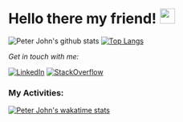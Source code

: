 <h1 align="left">Hello there my friend! <a target="_blank"><img src="https://media.giphy.com/media/hvRJCLFzcasrR4ia7z/giphy.gif" width="30px" style="max-width:100%;"></a></h1>

![Peter John's github stats](https://github-readme-stats.vercel.app/api?username=redjoker011&show_icons=true&theme=dracula&hide_border=true&show_icons=true&count_private=true&line_height=27)
[![Top Langs](https://github-readme-stats.vercel.app/api/top-langs/?username=redjoker011&layout=compact&show_icons=true&theme=dracula)](https://github.com/redjoker011/github-readme-stats&hide_border=true&show_icons=true&langs_count=3)

<div align="left">

<i>Get in touch with me:</i><br>

<a href="https://www.linkedin.com/in/redjoker011/" target="_blank"><img src="https://img.shields.io/badge/LinkedIn-%230077B5.svg?&style=flat-square&logo=linkedin&logoColor=white" alt="LinkedIn"></a>
<a href="https://stackoverflow.com/users/8680724/exwire?tab=profile" target="_blank"><img src="https://img.shields.io/badge/-Stack%20Overflow-222222?style=flat-square&logo=stack-overflow&logoColor=white" alt="StackOverflow"></a>

</div>

<h3 align="left">My Activities:</h3>


[![Peter John's wakatime stats](https://github-readme-stats.vercel.app/api/wakatime?username=redjoker011)](https://github.com/redjoker011/github-readme-stats&hide_border=true&show_icons=true)
